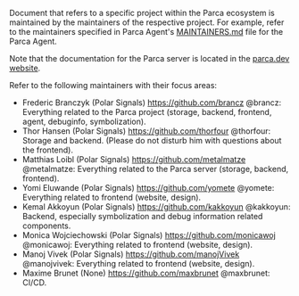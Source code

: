 Document that refers to a specific project within the Parca ecosystem
is maintained by the maintainers of the respective project. For example, refer
to the maintainers specified in Parca Agent's
[MAINTAINERS.md](https://github.com/parca/parca-agent/blob/main/MAINTAINERS.md)
file for the Parca Agent.

Note that the documentation for the Parca server is located in the [parca.dev website](https://www.parca.dev/docs/overview).

Refer to the following maintainers with their focus areas:

- Frederic Branczyk (Polar Signals) <https://github.com/brancz> @brancz: Everything related to the Parca project (storage, backend, frontend, agent, debuginfo, symbolization).
- Thor Hansen (Polar Signals) <https://github.com/thorfour> @thorfour: Storage and backend. (Please do not disturb him with questions about the frontend).
- Matthias Loibl (Polar Signals) <https://github.com/metalmatze> @metalmatze: Everything related to the Parca server (storage, backend, frontend).
- Yomi Eluwande (Polar Signals) <https://github.com/yomete> @yomete: Everything related to frontend (website, design).
- Kemal Akkoyun (Polar Signals) <https://github.com/kakkoyun> @kakkoyun: Backend, especially symbolization and debug information related components.
- Monica Wojciechowski (Polar Signals) <https://github.com/monicawoj> @monicawoj: Everything related to frontend (website, design).
- Manoj Vivek (Polar Signals) <https://github.com/manojVivek> @manojvivek: Everything related to frontend (website, design).
- Maxime Brunet (None) <https://github.com/maxbrunet> @maxbrunet: CI/CD.

